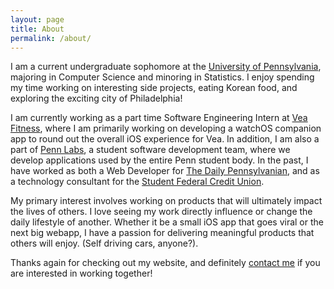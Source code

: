 ```yaml
---
layout: page
title: About
permalink: /about/
---
```


I am a current undergraduate sophomore at the [University of Pennsylvania](http://www.upenn.edu/), majoring in Computer Science and minoring in Statistics. I enjoy spending my time working on interesting side projects, eating Korean food, and exploring the exciting city of Philadelphia!

I am currently working as a part time Software Engineering Intern at [Vea Fitness](http://www.vealife.com/), where I am primarily working on developing a watchOS companion app to round out the overall iOS experience for Vea. In addition, I am also a part of [Penn Labs](http://pennlabs.org/), a student software development team, where we develop applications used by the entire Penn student body. In the past, I have worked as both a Web Developer for [The Daily Pennsylvanian](http://www.thedp.com/), and as a technology consultant for the [Student Federal Credit Union](https://www.upennsfcu.org/). 

My primary interest involves working on products that will ultimately impact the lives of others. I love seeing my work directly influence or change the daily lifestyle of another. Whether it be a small iOS app that goes viral or the next big webapp, I have a passion for delivering meaningful products that others will enjoy. (Self driving cars, anyone?).

Thanks again for checking out my website, and definitely [contact me](mailto:gaoj@seas.upenn.edu) if you are interested in working together!
